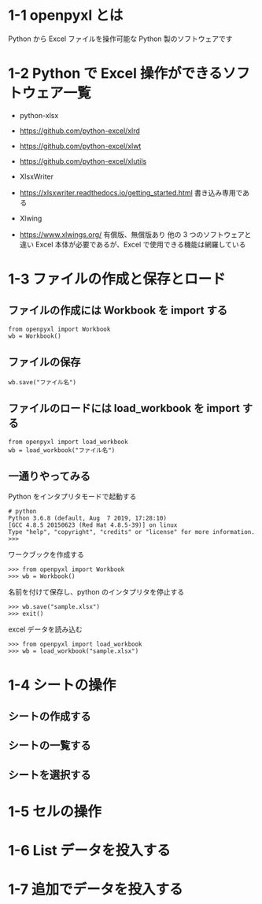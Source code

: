 # 1-1 openpyxl とは
Python から Excel ファイルを操作可能な Python 製のソフトウェアです

# 1-2 Python で Excel 操作ができるソフトウェア一覧

* python-xlsx 
 * https://github.com/python-excel/xlrd
 * https://github.com/python-excel/xlwt
 * https://github.com/python-excel/xlutils

* XlsxWriter
 * https://xlsxwriter.readthedocs.io/getting_started.html
書き込み専用である

* Xlwing
 * https://www.xlwings.org/
有償版、無償版あり
他の 3 つのソフトウェアと違い Excel 本体が必要であるが、Excel で使用できる機能は網羅している

# 1-3 ファイルの作成と保存とロード
## ファイルの作成には Workbook を import する

```
from openpyxl import Workbook
wb = Workbook()
```

## ファイルの保存

```
wb.save("ファイル名")
```

## ファイルのロードには load_workbook を import する

```
from openpyxl import load_workbook
wb = load_workbook("ファイル名")
```

## 一通りやってみる
Python をインタプリタモードで起動する
```
# python 
Python 3.6.8 (default, Aug  7 2019, 17:28:10)
[GCC 4.8.5 20150623 (Red Hat 4.8.5-39)] on linux
Type "help", "copyright", "credits" or "license" for more information.
>>> 
```

ワークブックを作成する

```
>>> from openpyxl import Workbook
>>> wb = Workbook()
```

名前を付けて保存し、python のインタプリタを停止する

```
>>> wb.save("sample.xlsx")
>>> exit()
```

excel データを読み込む

```
>>> from openpyxl import load_workbook
>>> wb = load_workbook("sample.xlsx")
```

# 1-4 シートの操作
## シートの作成する

## シートの一覧する

## シートを選択する

# 1-5 セルの操作


# 1-6 List データを投入する


# 1-7 追加でデータを投入する


